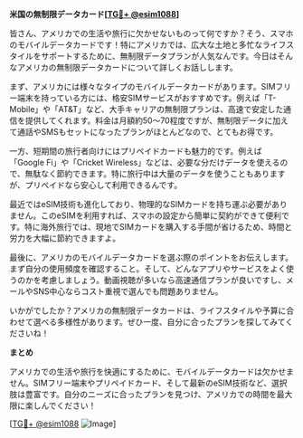 **米国の無制限データカード[[TG💪+ @esim1088](https://t.me/s/esim1088)]**

皆さん、アメリカでの生活や旅行に欠かせないものって何ですか？そう、スマホのモバイルデータカードです！特にアメリカでは、広大な土地と多忙なライフスタイルをサポートするために、無制限データプランが人気なんです。今日はそんなアメリカの無制限データカードについて詳しくお話しします。

まず、アメリカには様々なタイプのモバイルデータカードがあります。SIMフリー端末を持っている方には、格安SIMサービスがおすすめです。例えば「T-Mobile」や「AT&T」など、大手キャリアの無制限プランは、高速で安定した通信を提供してくれます。料金は月額約$50〜$70程度ですが、無制限データに加えて通話やSMSもセットになったプランがほとんどなので、とてもお得です。

一方、短期間の旅行者向けにはプリペイドカードも魅力的です。例えば「Google Fi」や「Cricket Wireless」などは、必要な分だけデータを使えるので、無駄なく節約できます。特に旅行中は大量のデータを使うこともありますが、プリペイドなら安心して利用できるんです。

最近ではeSIM技術も進化しており、物理的なSIMカードを持ち運ぶ必要がありません。このeSIMを利用すれば、スマホの設定から簡単に契約ができて便利です。特に海外旅行では、現地でSIMカードを購入する手間が省けるため、時間と労力を大幅に節約できますよ。

最後に、アメリカのモバイルデータカードを選ぶ際のポイントをお伝えします。まず自分の使用頻度を確認すること。そして、どんなアプリやサービスをよく使うのかを考慮しましょう。動画視聴が多いなら高速通信プランが良いですし、メールやSNS中心ならコスト重視で選んでも問題ありません。

いかがでしたか？アメリカの無制限データカードは、ライフスタイルや予算に合わせて選べる多様性があります。ぜひ一度、自分に合ったプランを探してみてくださいね！

**まとめ**

アメリカでの生活や旅行を快適にするために、モバイルデータカードは欠かせません。SIMフリー端末やプリペイドカード、そして最新のeSIM技術など、選択肢は豊富です。自分のニーズに合ったプランを見つけ、アメリカでの時間を最大限に楽しんでください！

[[TG💪+ @esim1088](https://t.me/s/esim1088) ![Image](https://i.postimg.cc/Y0z9fWf4/image.png)]